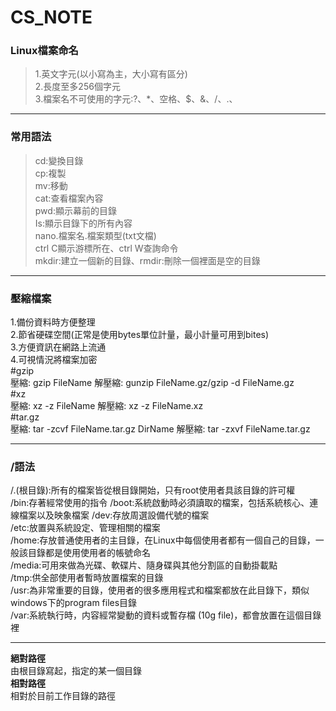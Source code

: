 # CS_NOTE  
### Linux檔案命名  
  >1.英文字元(以小寫為主，大小寫有區分)  
  >2.長度至多256個字元  
  >3.檔案名不可使用的字元:?、*、空格、$、&、/、.、 
***
### 常用語法  
  >cd:變換目錄  
  >cp:複製  
  >mv:移動  
  >cat:查看檔案內容    
  >pwd:顯示幕前的目錄  
  >Is:顯示目錄下的所有內容  
  >nano.檔案名.檔案類型(txt文檔)  
    ctrl C顯示游標所在、ctrl W查詢命令     
  >mkdir:建立一個新的目錄、rmdir:刪除一個裡面是空的目錄  
***
### 壓縮檔案  
1.備份資料時方便整理  
2.節省硬碟空間(正常是使用bytes單位計量，最小計量可用到bites)  
3.方便資訊在網路上流通  
4.可視情況將檔案加密  
  #gzip  
    壓縮: gzip FileName  解壓縮: gunzip FileName.gz/gzip -d FileName.gz  
  #xz  
    壓縮: xz -z FileName  解壓縮: xz -z FileName.xz  
  #tar.gz  
    壓縮: tar -zcvf FileName.tar.gz DirName 解壓縮: tar -zxvf FileName.tar.gz  
***
### /語法  
  /.(根目錄):所有的檔案皆從根目錄開始，只有root使用者具該目錄的許可權  
  /bin:存著經常使用的指令
  /boot:系統啟動時必須讀取的檔案，包括系統核心、連線檔案以及映象檔案
  /dev:存放周選設備代號的檔案  
  /etc:放置與系統設定、管理相關的檔案  
  /home:存放普通使用者的主目錄，在Linux中每個使用者都有一個自己的目錄，一般該目錄都是使用使用者的帳號命名  
  /media:可用來做為光碟、軟碟片、隨身碟與其他分割區的自動掛載點  
  /tmp:供全部使用者暫時放置檔案的目錄  
  /usr:為非常重要的目錄，使用者的很多應用程式和檔案都放在此目錄下，類似windows下的program files目錄  
  /var:系統執行時，内容經常變動的資料或暫存檔 (10g file)，都會放置在這個目錄裡  
***
**絕對路徑**  
由根目錄寫起，指定的某一個目錄  
**相對路徑**  
相對於目前工作目錄的路徑  
